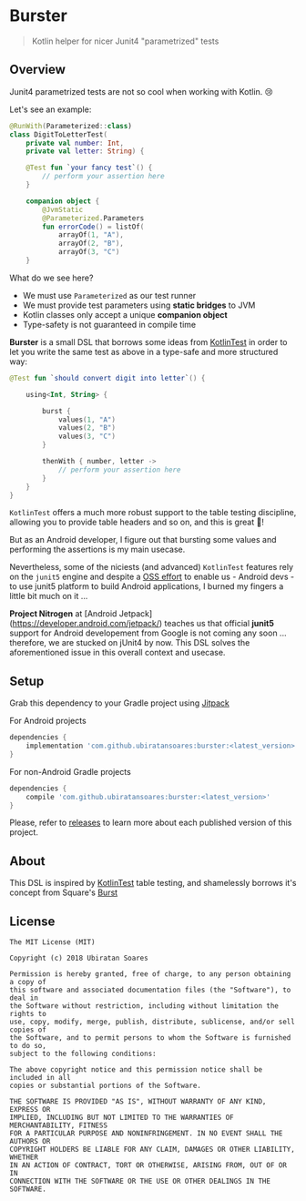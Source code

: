 # Burster

> Kotlin helper for nicer Junit4 "parametrized" tests

## Overview

Junit4 parametrized tests are not so cool when working with Kotlin. 😢

Let's see an example:

```kotlin
@RunWith(Parameterized::class)
class DigitToLetterTest(
    private val number: Int,
    private val letter: String) {

    @Test fun `your fancy test`() { 
        // perform your assertion here
    }

    companion object {
        @JvmStatic
        @Parameterized.Parameters
        fun errorCode() = listOf(
            arrayOf(1, "A"),
            arrayOf(2, "B"),
            arrayOf(3, "C")
    }

```

What do we see here?

- We must use `Parameterized` as our test runner
- We must provide test parameters using **static bridges** to JVM
- Kotlin classes only accept a unique **companion object**
- Type-safety is not guaranteed in compile time

**Burster** is a small DSL that borrows some ideas from [KotlinTest](https://github.com/kotlintest/kotlintest) in order to let you write the same test as above in a type-safe and more structured way:

```kotlin
@Test fun `should convert digit into letter`() {

    using<Int, String> {

        burst {
            values(1, "A")
            values(2, "B")
            values(3, "C")
        }

        thenWith { number, letter ->
            // perform your assertion here
        }
    }
}
```

`KotlinTest` offers a much more robust support to the table testing discipline, allowing you to provide table headers and so on, and this is great 🚀! 

But as an Android developer, I figure out that bursting some values and performing the assertions is my main usecase.

Nevertheless, some of the niciests (and advanced) `KotlinTest` features rely on the `junit5` engine and despite a [OSS effort](https://github.com/mannodermaus/android-junit5) to enable us - Android devs - to use junit5 platform to build Android applications, I burned my fingers a little bit much on it ... 

**Project Nitrogen** at [Android Jetpack] (https://developer.android.com/jetpack/) teaches us that official **junit5** support for Android developement from Google is not coming any soon ... therefore, we are stucked on jUnit4 by now. This DSL solves the aforementioned issue in this overall context and usecase.

## Setup

Grab this dependency to your Gradle project using [Jitpack](https://jitpack.io) 

For Android projects

```groovy
dependencies {
	implementation 'com.github.ubiratansoares:burster:<latest_version>'
}
```

For non-Android Gradle projects

```groovy
dependencies {
	compile 'com.github.ubiratansoares:burster:<latest_version>'
}
```

Please, refer to [releases](https://github.com/ubiratan/tite/releases) to learn more about each published version of this project.

## About

This DSL is inspired by [KotlinTest](https://github.com/kotlintest/kotlintest) table testing, and shamelessly borrows it's concept from Square's [Burst](https://github.com/square/burst/)

## License

```
The MIT License (MIT)

Copyright (c) 2018 Ubiratan Soares

Permission is hereby granted, free of charge, to any person obtaining a copy of
this software and associated documentation files (the "Software"), to deal in
the Software without restriction, including without limitation the rights to
use, copy, modify, merge, publish, distribute, sublicense, and/or sell copies of
the Software, and to permit persons to whom the Software is furnished to do so,
subject to the following conditions:

The above copyright notice and this permission notice shall be included in all
copies or substantial portions of the Software.

THE SOFTWARE IS PROVIDED "AS IS", WITHOUT WARRANTY OF ANY KIND, EXPRESS OR
IMPLIED, INCLUDING BUT NOT LIMITED TO THE WARRANTIES OF MERCHANTABILITY, FITNESS
FOR A PARTICULAR PURPOSE AND NONINFRINGEMENT. IN NO EVENT SHALL THE AUTHORS OR
COPYRIGHT HOLDERS BE LIABLE FOR ANY CLAIM, DAMAGES OR OTHER LIABILITY, WHETHER
IN AN ACTION OF CONTRACT, TORT OR OTHERWISE, ARISING FROM, OUT OF OR IN
CONNECTION WITH THE SOFTWARE OR THE USE OR OTHER DEALINGS IN THE SOFTWARE.
```